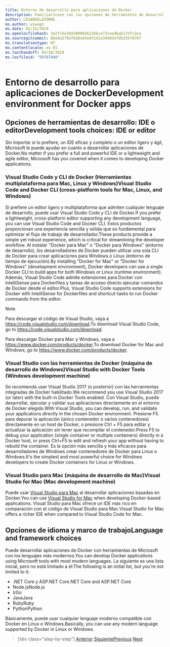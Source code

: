 ```yaml
---
title: Entorno de desarrollo para aplicaciones de Docker
description: Familiarícese con las opciones de herramienta de desarrollo más importantes que admiten el ciclo de vida de desarrollo de Docker.
author: CESARDELATORRE
ms.author: wiwagn
ms.date: 02/15/2019
ms.openlocfilehash: 3a2fcbe3b9380083622b6ce72cea4bab17d7c2ea
ms.sourcegitcommit: 0be8a279af6d8a43e03141e349d3efd5d35f8767
ms.translationtype: HT
ms.contentlocale: es-ES
ms.lasthandoff: 04/18/2019
ms.locfileid: "59767948"
---
```

# <a name="development-environment-for-docker-apps"></a><span data-ttu-id="c0dc1-103">Entorno de desarrollo para aplicaciones de Docker</span><span class="sxs-lookup"><span data-stu-id="c0dc1-103">Development environment for Docker apps</span></span>

## <a name="development-tools-choices-ide-or-editor"></a><span data-ttu-id="c0dc1-104">Opciones de herramientas de desarrollo: IDE o editor</span><span class="sxs-lookup"><span data-stu-id="c0dc1-104">Development tools choices: IDE or editor</span></span>

<span data-ttu-id="c0dc1-105">Sin importar si lo prefiere, un IDE eficaz y completo o un editor ligero y ágil, Microsoft le puede ayudar en cuanto a desarrollar aplicaciones de Docker.</span><span class="sxs-lookup"><span data-stu-id="c0dc1-105">No matter if you prefer a full and powerful IDE or a lightweight and agile editor, Microsoft has you covered when it comes to developing Docker applications.</span></span>

### <a name="visual-studio-code-and-docker-cli-cross-platform-tools-for-mac-linux-and-windows"></a><span data-ttu-id="c0dc1-106">Visual Studio Code y CLI de Docker (Herramientas multiplataforma para Mac, Linux y Windows)</span><span class="sxs-lookup"><span data-stu-id="c0dc1-106">Visual Studio Code and Docker CLI (cross-platform tools for Mac, Linux, and Windows)</span></span>

<span data-ttu-id="c0dc1-107">Si prefiere un editor ligero y multiplataforma que admiten cualquier lenguaje de desarrollo, puede usar Visual Studio Code y CLI de Docker.</span><span class="sxs-lookup"><span data-stu-id="c0dc1-107">If you prefer a lightweight, cross-platform editor supporting any development language, you can use Visual Studio Code and Docker CLI.</span></span> <span data-ttu-id="c0dc1-108">Estos productos proporcionan una experiencia sencilla y sólida que es fundamental para optimizar el flujo de trabajo de desarrollador.</span><span class="sxs-lookup"><span data-stu-id="c0dc1-108">These products provide a simple yet robust experience, which is critical for streamlining the developer workflow.</span></span> <span data-ttu-id="c0dc1-109">Al instalar "Docker para Mac" o "Docker para Windows" (entorno de desarrollo), los desarrolladores de Docker pueden utilizar una sola CLI de Docker para crear aplicaciones para Windows o Linux (entorno de tiempo de ejecución).</span><span class="sxs-lookup"><span data-stu-id="c0dc1-109">By installing "Docker for Mac" or "Docker for Windows" (development environment), Docker developers can use a single Docker CLI to build apps for both Windows or Linux (runtime environment).</span></span> <span data-ttu-id="c0dc1-110">Además, Visual Studio Code admite extensiones para Docker con IntelliSense para Dockerfiles y tareas de acceso directo ejecutar comandos de Docker desde el editor.</span><span class="sxs-lookup"><span data-stu-id="c0dc1-110">Plus, Visual Studio Code supports extensions for Docker with IntelliSense for Dockerfiles and shortcut-tasks to run Docker commands from the editor.</span></span>

> [!NOTE]
>
> <span data-ttu-id="c0dc1-111">Para descargar el código de Visual Studio, vaya a <https://code.visualstudio.com/download>.</span><span class="sxs-lookup"><span data-stu-id="c0dc1-111">To download Visual Studio Code, go to <https://code.visualstudio.com/download>.</span></span>
>
> <span data-ttu-id="c0dc1-112">Para descargar Docker para Mac y Windows, vaya a <https://www.docker.com/products/docker>.</span><span class="sxs-lookup"><span data-stu-id="c0dc1-112">To download Docker for Mac and Windows, go to <https://www.docker.com/products/docker>.</span></span>

### <a name="visual-studio-with-docker-tools-windows-development-machine"></a><span data-ttu-id="c0dc1-113">Visual Studio con las herramientas de Docker (máquina de desarrollo de Windows)</span><span class="sxs-lookup"><span data-stu-id="c0dc1-113">Visual Studio with Docker Tools (Windows development machine)</span></span>

<span data-ttu-id="c0dc1-114">Se recomienda usar Visual Studio 2017 (o posterior) con las herramientas integradas de Docker habilitado.</span><span class="sxs-lookup"><span data-stu-id="c0dc1-114">We recommend you use Visual Studio 2017 (or later) with the built-in Docker Tools enabled.</span></span> <span data-ttu-id="c0dc1-115">Con Visual Studio, puede desarrollar, ejecutar y validar sus aplicaciones directamente en el entorno de Docker elegido.</span><span class="sxs-lookup"><span data-stu-id="c0dc1-115">With Visual Studio, you can develop, run, and validate your applications directly in the chosen Docker environment.</span></span> <span data-ttu-id="c0dc1-116">Presione F5 para depurar la aplicación (único contenedor o varios contenedores) directamente en un host de Docker, o presione Ctrl + F5 para editar y actualizar la aplicación sin tener que recompilar el contenedor.</span><span class="sxs-lookup"><span data-stu-id="c0dc1-116">Press F5 to debug your application (single container or multiple containers) directly in a Docker host, or press Ctrl+F5 to edit and refresh your app without having to rebuild the container.</span></span> <span data-ttu-id="c0dc1-117">Es la opción más sencilla y más eficaces para desarrolladores de Windows crear contenedores de Docker para Linux o Windows.</span><span class="sxs-lookup"><span data-stu-id="c0dc1-117">It's the simplest and most powerful choice for Windows developers to create Docker containers for Linux or Windows.</span></span>

### <a name="visual-studio-for-mac-mac-development-machine"></a><span data-ttu-id="c0dc1-118">Visual Studio para Mac (máquina de desarrollo de Mac)</span><span class="sxs-lookup"><span data-stu-id="c0dc1-118">Visual Studio for Mac (Mac development machine)</span></span>

<span data-ttu-id="c0dc1-119">Puede usar [Visual Studio para Mac](https://visualstudio.microsoft.com/vs/mac/?utm_medium=microsoft&utm_source=docs.microsoft.com&utm_campaign=inline+link) al desarrollar aplicaciones basadas en Docker.</span><span class="sxs-lookup"><span data-stu-id="c0dc1-119">You can use [Visual Studio for Mac](https://visualstudio.microsoft.com/vs/mac/?utm_medium=microsoft&utm_source=docs.microsoft.com&utm_campaign=inline+link) when developing Docker-based applications.</span></span> <span data-ttu-id="c0dc1-120">Visual Studio para Mac ofrece un IDE más rico en comparación con el código de Visual Studio para Mac.</span><span class="sxs-lookup"><span data-stu-id="c0dc1-120">Visual Studio for Mac offers a richer IDE when compared to Visual Studio Code for Mac.</span></span>

## <a name="language-and-framework-choices"></a><span data-ttu-id="c0dc1-121">Opciones de idioma y marco de trabajo</span><span class="sxs-lookup"><span data-stu-id="c0dc1-121">Language and framework choices</span></span>

<span data-ttu-id="c0dc1-122">Puede desarrollar aplicaciones de Docker con herramientas de Microsoft con los lenguajes más modernos.</span><span class="sxs-lookup"><span data-stu-id="c0dc1-122">You can develop Docker applications using Microsoft tools with most modern languages.</span></span> <span data-ttu-id="c0dc1-123">La siguiente es una lista inicial, pero no está limitado a él:</span><span class="sxs-lookup"><span data-stu-id="c0dc1-123">The following is an initial list, but you're not limited to it:</span></span>

- <span data-ttu-id="c0dc1-124">.NET Core y ASP.NET Core</span><span class="sxs-lookup"><span data-stu-id="c0dc1-124">.NET Core and ASP.NET Core</span></span>
- <span data-ttu-id="c0dc1-125">Node.js</span><span class="sxs-lookup"><span data-stu-id="c0dc1-125">Node.js</span></span>
- <span data-ttu-id="c0dc1-126">Ir</span><span class="sxs-lookup"><span data-stu-id="c0dc1-126">Go</span></span>
- <span data-ttu-id="c0dc1-127">Java</span><span class="sxs-lookup"><span data-stu-id="c0dc1-127">Java</span></span>
- <span data-ttu-id="c0dc1-128">Ruby</span><span class="sxs-lookup"><span data-stu-id="c0dc1-128">Ruby</span></span>
- <span data-ttu-id="c0dc1-129">Python</span><span class="sxs-lookup"><span data-stu-id="c0dc1-129">Python</span></span>

<span data-ttu-id="c0dc1-130">Básicamente, puede usar cualquier lenguaje moderno compatible con Docker en Linux o Windows.</span><span class="sxs-lookup"><span data-stu-id="c0dc1-130">Basically, you can use any modern language supported by Docker in Linux or Windows.</span></span>

>[!div class="step-by-step"]
><span data-ttu-id="c0dc1-131">[Anterior](deploy-azure-kubernetes-service.md)
>[Siguiente](docker-apps-inner-loop-workflow.md)</span><span class="sxs-lookup"><span data-stu-id="c0dc1-131">[Previous](deploy-azure-kubernetes-service.md)
[Next](docker-apps-inner-loop-workflow.md)</span></span>
